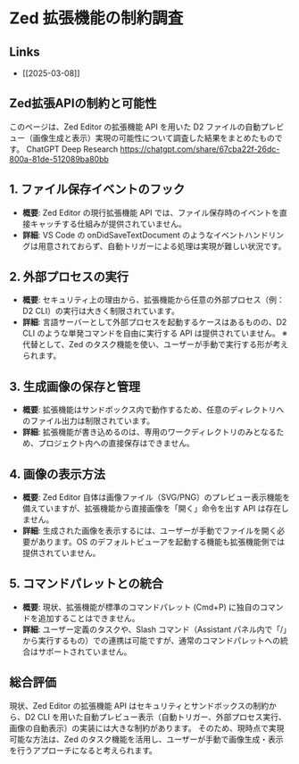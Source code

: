 # Zed 拡張機能の制約調査

## Links

- [[2025-03-08]]

## Zed拡張APIの制約と可能性

このページは、Zed Editor の拡張機能 API を用いた D2 ファイルの自動プレビュー（画像生成と表示）実現の可能性について調査した結果をまとめたものです。
ChatGPT Deep Research https://chatgpt.com/share/67cba22f-26dc-800a-81de-512089ba80bb

## 1. ファイル保存イベントのフック

- **概要**: Zed Editor の現行拡張機能 API では、ファイル保存時のイベントを直接キャッチする仕組みが提供されていません。
- **詳細**: VS Code の onDidSaveTextDocument のようなイベントハンドリングは用意されておらず、自動トリガーによる処理は実現が難しい状況です。

## 2. 外部プロセスの実行

- **概要**: セキュリティ上の理由から、拡張機能から任意の外部プロセス（例：D2 CLI）の実行は大きく制限されています。
- **詳細**: 言語サーバーとして外部プロセスを起動するケースはあるものの、D2 CLI のような単発コマンドを自由に実行する API は提供されていません。
  ※代替として、Zed のタスク機能を使い、ユーザーが手動で実行する形が考えられます。

## 3. 生成画像の保存と管理

- **概要**: 拡張機能はサンドボックス内で動作するため、任意のディレクトリへのファイル出力は制限されています。
- **詳細**: 拡張機能が書き込めるのは、専用のワークディレクトリのみとなるため、プロジェクト内への直接保存はできません。

## 4. 画像の表示方法

- **概要**: Zed Editor 自体は画像ファイル（SVG/PNG）のプレビュー表示機能を備えていますが、拡張機能から直接画像を「開く」命令を出す API は存在しません。
- **詳細**: 生成された画像を表示するには、ユーザーが手動でファイルを開く必要があります。OS のデフォルトビューアを起動する機能も拡張機能側では提供されていません。

## 5. コマンドパレットとの統合

- **概要**: 現状、拡張機能が標準のコマンドパレット (Cmd+P) に独自のコマンドを追加することはできません。
- **詳細**: ユーザー定義のタスクや、Slash コマンド（Assistant パネル内で「/」から実行するもの）での連携は可能ですが、通常のコマンドパレットへの統合はサポートされていません。

## 総合評価

現状、Zed Editor の拡張機能 API はセキュリティとサンドボックスの制約から、D2 CLI を用いた自動プレビュー表示（自動トリガー、外部プロセス実行、画像の自動表示）の実装には大きな制約があります。
そのため、現時点で実現可能な方法は、Zed のタスク機能を活用し、ユーザーが手動で画像生成・表示を行うアプローチになると考えられます。
